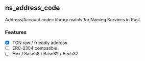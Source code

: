 ## ns_address_code

Address/Account codec library mainly for Naming Services in Rust

### Features

- [x] TON raw / friendly address
- [ ] ERC-2304 compatible
- [ ] Hex / Base58 / Base32 / Bech32
